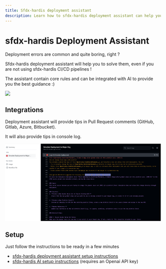 ```yaml
---
title: Sfdx-hardis deployment assistant
description: Learn how to sfdx-hardis deployment assistant can help you !
---
```

<!-- markdownlint-disable MD013 -->

# sfdx-hardis Deployment Assistant

Deployment errors are common and quite boring, right ?

Sfdx-hardis deployment assistant will help you to solve them, even if you are not using sfdx-hardis CI/CD pipelines !

The assistant contain core rules and can be integrated with AI to provide you the best guidance :)

![](assets/images/AI-Assistant.gif)

## Integrations

Deployment assistant will provide tips in Pull Request comments (GitHub, Gitlab, Azure, Bitbucket).

It will also provide tips in console log.

![](assets/images/AI-deployment-assistant-console.png)

## Setup

Just follow the instructions to be ready in a few minutes

- [sfdx-hardis deployment assistant setup instructions](salesforce-deployment-assistant-setup.md)
- [sfdx-hardis AI setup instructions](salesforce-ai-setup.md) (requires an Openai API key)